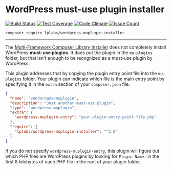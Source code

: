 # WordPress must-use plugin installer

[![Build Status](https://travis-ci.org/LPLabs/wordpress-muplugin-installer.svg?branch=master)](https://travis-ci.org/LPLabs/wordpress-muplugin-installer)
[![Test Coverage](https://codeclimate.com/github/LPLabs/wordpress-muplugin-installer/badges/coverage.svg)](https://codeclimate.com/github/LPLabs/wordpress-muplugin-installer/coverage)
[![Code Climate](https://codeclimate.com/github/LPLabs/wordpress-muplugin-installer/badges/gpa.svg)](https://codeclimate.com/github/LPLabs/wordpress-muplugin-installer)
[![Issue Count](https://codeclimate.com/github/LPLabs/wordpress-muplugin-installer/badges/issue_count.svg)](https://codeclimate.com/github/LPLabs/wordpress-muplugin-installer/issues)

```shell
composer require lplabs/wordpress-muplugin-installer
```

---

The [Multi-Framework Composer Library Installer](https://github.com/composer/installers) does not completely install WordPress **must-use plugins**.
It does put the plugin in the `mu-plugins` folder, but that isn't enough to be recognized as a must-use plugin by WordPress.

This plugin addresses that by copying the plugin entry point file into the `mu-plugins` folder.
Your plugin can indicate which file is the main entry point by specifying it in the `extra` section of your `composer.json` file.

```json
{
  "name": "vendorname/muplugin",
  "description": "Just another must-use plugin",
  "type": "wordpress-muplugin",
  "extra": {
    "wordpress-muplugin-entry": "your-plugin-entry-point-file.php"
  },
  "require": {
    "lplabs/wordpress-muplugin-installer": "^2.0"
  }
}
```

If you do not specify `wordpress-muplugin-entry`, this plugin will figure out which PHP files
are WordPress plugins by looking for `Plugin Name:` in the first 8 kilobytes of each PHP file in the root of your plugin folder.
